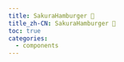 ```yaml
---
title: SakuraHamburger 🚧
title_zh-CN: SakuraHamburger 🚧
toc: true
categories:
  - components
---
```


